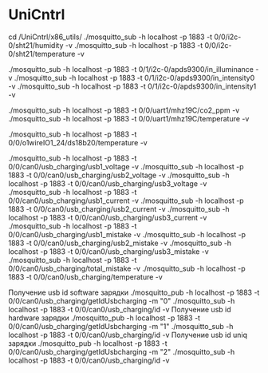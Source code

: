 # UniCntrl
cd /UniCntrl/x86_utils/
./mosquitto_sub -h localhost -p 1883 -t 0/0/i2c-0/sht21/humidity -v
./mosquitto_sub -h localhost -p 1883 -t 0/0/i2c-0/sht21/temperature -v

./mosquitto_sub -h localhost -p 1883 -t 0/1/i2c-0/apds9300/in_illuminance -v
./mosquitto_sub -h localhost -p 1883 -t 0/1/i2c-0/apds9300/in_intensity0 -v
./mosquitto_sub -h localhost -p 1883 -t 0/1/i2c-0/apds9300/in_intensity1 -v

./mosquitto_sub -h localhost -p 1883 -t 0/0/uart1/mhz19C/co2_ppm -v
./mosquitto_sub -h localhost -p 1883 -t 0/0/uart1/mhz19C/temperature -v

./mosquitto_sub -h localhost -p 1883 -t 0/0/o1wireIO1_24/ds18b20/temperature -v

./mosquitto_sub -h localhost -p 1883 -t 0/0/can0/usb_charging/usb1_voltage -v
./mosquitto_sub -h localhost -p 1883 -t 0/0/can0/usb_charging/usb2_voltage -v
./mosquitto_sub -h localhost -p 1883 -t 0/0/can0/usb_charging/usb3_voltage -v
./mosquitto_sub -h localhost -p 1883 -t 0/0/can0/usb_charging/usb1_current -v
./mosquitto_sub -h localhost -p 1883 -t 0/0/can0/usb_charging/usb2_current -v
./mosquitto_sub -h localhost -p 1883 -t 0/0/can0/usb_charging/usb3_current -v
./mosquitto_sub -h localhost -p 1883 -t 0/0/can0/usb_charging/usb1_mistake -v
./mosquitto_sub -h localhost -p 1883 -t 0/0/can0/usb_charging/usb2_mistake -v
./mosquitto_sub -h localhost -p 1883 -t 0/0/can0/usb_charging/usb3_mistake -v
./mosquitto_sub -h localhost -p 1883 -t 0/0/can0/usb_charging/total_mistake -v
./mosquitto_sub -h localhost -p 1883 -t 0/0/can0/usb_charging/temperature -v

Получение usb id software зарядки
./mosquitto_pub -h localhost -p 1883 -t 0/0/can0/usb_charging/getIdUsbcharging -m "0"
./mosquitto_sub -h localhost -p 1883 -t 0/0/can0/usb_charging/id -v
Получение usb id hardware зарядки
./mosquitto_pub -h localhost -p 1883 -t 0/0/can0/usb_charging/getIdUsbcharging -m "1"
./mosquitto_sub -h localhost -p 1883 -t 0/0/can0/usb_charging/id -v
Получение usb id uniq зарядки
./mosquitto_pub -h localhost -p 1883 -t 0/0/can0/usb_charging/getIdUsbcharging -m "2"
./mosquitto_sub -h localhost -p 1883 -t 0/0/can0/usb_charging/id -v
